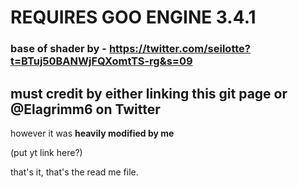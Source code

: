 # REQUIRES GOO ENGINE 3.4.1

### base of shader by - https://twitter.com/seilotte?t=BTuj50BANWjFQXomtTS-rg&s=09

## must credit by either linking this git page or @Elagrimm6 on Twitter 

however it was **heavily modified by me**

(put yt link here?)

that's it, that's the read me file.
